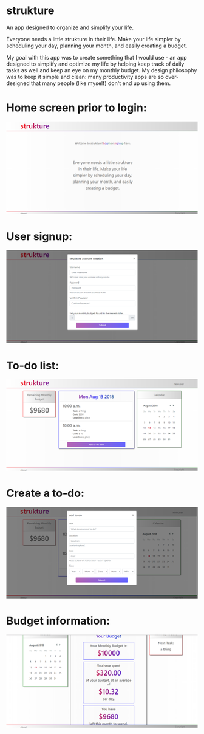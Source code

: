 # strukture
An app designed to organize and simplify your life. 

Everyone needs a little strukture in their life. Make your life simpler by scheduling your day, planning your month, and easily creating a budget.

My goal with this app was to create something that I would use - an app designed to simplify and optimize my life by helping keep track of daily tasks as well and keep an eye on my monthly budget. My design philosophy was to keep it simple and clean: many productivity apps are so over-designed that many people (like myself) don't end up using them.


# Home screen prior to login:
![image1](/client/public/strukture1.png)



# User signup:
![image2](/client/public/strukture2.png)



# To-do list: 
![image3](/client/public/strukture3.png)



# Create a to-do:
![image4](/client/public/strukture4.png)



# Budget information:
![image5](/client/public/strukture5.png)

